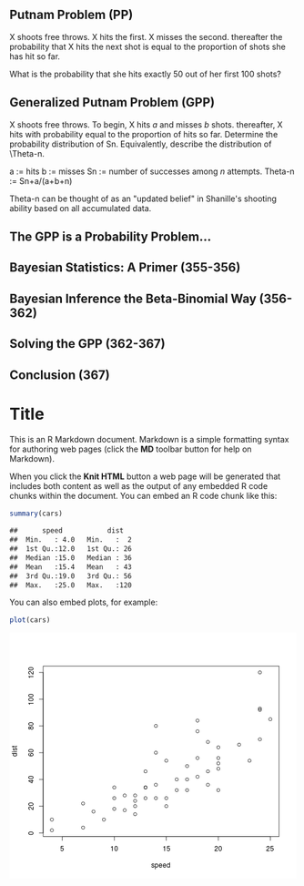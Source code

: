 ## Putnam Problem (PP)

X shoots free throws.
X hits the first.
X misses the second.
thereafter
the probability that X hits the next shot
is equal to the proportion of shots she
has hit so far.

What is the probability that she hits exactly
50 out of her first 100 shots?

## Generalized Putnam Problem (GPP)

X shoots free throws.
To begin, X hits _a_ and misses _b_ shots.
thereafter,
X hits with probability equal to the proportion
of hits so far.
Determine the probability distribution of Sn.
Equivalently, describe the distribution of \Theta-n.

a        := hits
b        := misses
Sn       := number of successes among _n_ attempts.
Theta-n  := Sn+a/(a+b+n)

Theta-n can be thought of as an "updated belief" in Shanille's
shooting ability based on all accumulated data.

## The GPP is a Probability Problem...

## Bayesian Statistics: A Primer (355-356)
## Bayesian Inference the Beta-Binomial Way (356-362)
## Solving the GPP (362-367)
## Conclusion (367)

Title
========================================================

This is an R Markdown document. Markdown is a simple formatting syntax for authoring web pages (click the **MD** toolbar button for help on Markdown).

When you click the **Knit HTML** button a web page will be generated that includes both content as well as the output of any embedded R code chunks within the document. You can embed an R code chunk like this:


```r
summary(cars)
```

```
##      speed           dist    
##  Min.   : 4.0   Min.   :  2  
##  1st Qu.:12.0   1st Qu.: 26  
##  Median :15.0   Median : 36  
##  Mean   :15.4   Mean   : 43  
##  3rd Qu.:19.0   3rd Qu.: 56  
##  Max.   :25.0   Max.   :120
```


You can also embed plots, for example:


```r
plot(cars)
```

![plot of chunk unnamed-chunk-2](figure/unnamed-chunk-2.png) 


